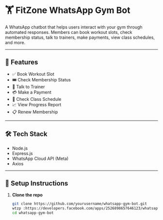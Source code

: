 # 🏋️ FitZone WhatsApp Gym Bot

A WhatsApp chatbot that helps users interact with your gym through automated responses. Members can book workout slots, check membership status, talk to trainers, make payments, view class schedules, and more.

---

## 🚀 Features

- ✅ Book Workout Slot
- 🎟️ Check Membership Status
- 💬 Talk to Trainer
- 💳 Make a Payment
- 📅 Check Class Schedule
- 📈 View Progress Report
- 📋 Renew Membership

---

## 🛠️ Tech Stack

- Node.js
- Express.js
- WhatsApp Cloud API (Meta)
- Axios

---

## 🔧 Setup Instructions

1. **Clone the repo**

   ```bash
   git clone https://github.com/yourusername/whatsapp-gym-bot.git
   wtzp :https://developers.facebook.com/apps/2526898657646123/whatsapp-business/wa-settings/
   cd whatsapp-gym-bot
